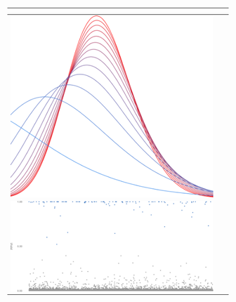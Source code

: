 
---
<table>
  <tr>
    <td  style="width:33%"><img src="variational_EB.svg"></td>
    <td  style="width:33%"><img src="random_graph.svg"></td>
    <td  style="width:33%"><img src="plot_ml.svg"></td>
  </tr>
  <tr>
    <td  style="width:100%"><img src="plot_ppi.svg" width="100%" height="100%"></td>
  </tr>
</table>


<!--
**gleday/gleday** is a ✨ _special_ ✨ repository because its `README.md` (this file) appears on your GitHub profile.

Here are some ideas to get you started:

- 🔭 I’m currently working on ...
- 🌱 I’m currently learning ...
- 👯 I’m looking to collaborate on ...
- 🤔 I’m looking for help with ...
- 💬 Ask me about ...
- 📫 How to reach me: ...
- 😄 Pronouns: ...
- ⚡ Fun fact: ...
-->
